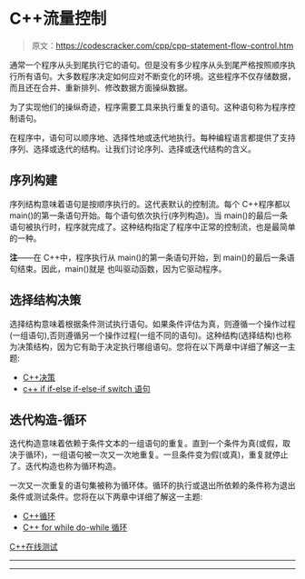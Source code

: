# C++流量控制

> 原文：<https://codescracker.com/cpp/cpp-statement-flow-control.htm>

通常一个程序从头到尾执行它的语句。但是没有多少程序从头到尾严格按照顺序执行所有语句。大多数程序决定如何应对不断变化的环境。这些程序不仅存储数据，而且还在合并、重新排列、修改数据方面操纵数据。

为了实现他们的操纵奇迹，程序需要工具来执行重复的语句。这种语句称为程序控制语句。

在程序中，语句可以顺序地、选择性地或迭代地执行。每种编程语言都提供了支持序列、选择或迭代的结构。让我们讨论序列、选择或迭代结构的含义。

## 序列构建

序列结构意味着语句是按顺序执行的。这代表默认的控制流。每个 C++程序都以 main()的第一条语句开始。每个语句依次执行(序列构造)。当 main()的最后一条语句被执行时，程序就完成了。这种结构指定了程序中正常的控制流，也是最简单的一种。

**注**——在 C++中，程序执行从 main()的第一条语句开始，到 main()的最后一条语句结束。因此，main()就是 也叫驱动函数，因为它驱动程序。

## 选择结构决策

选择结构意味着根据条件测试执行语句。如果条件评估为真，则遵循一个操作过程(一组语句),否则遵循另一个操作过程(一组不同的语句)。这种结构(选择结构)也称为决策结构，因为它有助于决定执行哪组语句。您将在以下两章中详细了解这一主题:

*   [C++决策](/cpp/cpp-decision-making.htm)
*   [c++ if if-else if-else-if switch 语句](/cpp/cpp-selection-statements.htm)

## 迭代构造-循环

迭代构造意味着依赖于条件文本的一组语句的重复。直到一个条件为真(或假，取决于循环)，一组语句被一次又一次地重复。一旦条件变为假(或真)，重复就停止了。迭代构造也称为循环构造。

一次又一次重复的语句集被称为循环体。循环的执行或退出所依赖的条件称为退出条件或测试条件。您将在以下两章中详细了解这一主题:

*   [C++循环](/cpp/cpp-loop-types.htm)
*   [C++ for while do-while 循环](/cpp/cpp-iteration-statements.htm)

[C++在线测试](/exam/showtest.php?subid=3)

* * *

* * *